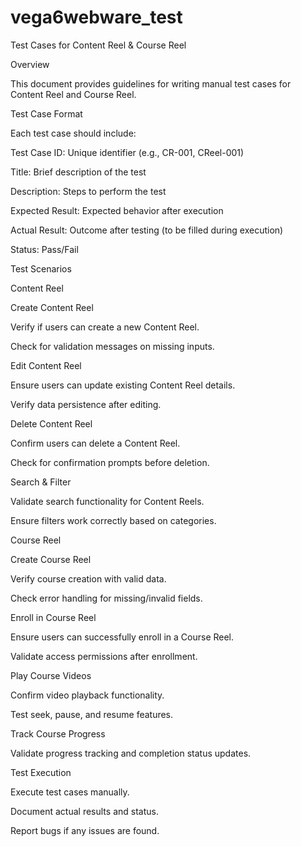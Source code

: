 # vega6webware_test

Test Cases for Content Reel & Course Reel

Overview

This document provides guidelines for writing manual test cases for Content Reel and Course Reel.

Test Case Format

Each test case should include:

Test Case ID: Unique identifier (e.g., CR-001, CReel-001)

Title: Brief description of the test

Description: Steps to perform the test

Expected Result: Expected behavior after execution

Actual Result: Outcome after testing (to be filled during execution)

Status: Pass/Fail

Test Scenarios

Content Reel

Create Content Reel

Verify if users can create a new Content Reel.

Check for validation messages on missing inputs.

Edit Content Reel

Ensure users can update existing Content Reel details.

Verify data persistence after editing.

Delete Content Reel

Confirm users can delete a Content Reel.

Check for confirmation prompts before deletion.

Search & Filter

Validate search functionality for Content Reels.

Ensure filters work correctly based on categories.

Course Reel

Create Course Reel

Verify course creation with valid data.

Check error handling for missing/invalid fields.

Enroll in Course Reel

Ensure users can successfully enroll in a Course Reel.

Validate access permissions after enrollment.

Play Course Videos

Confirm video playback functionality.

Test seek, pause, and resume features.

Track Course Progress

Validate progress tracking and completion status updates.

Test Execution

Execute test cases manually.

Document actual results and status.

Report bugs if any issues are found.
